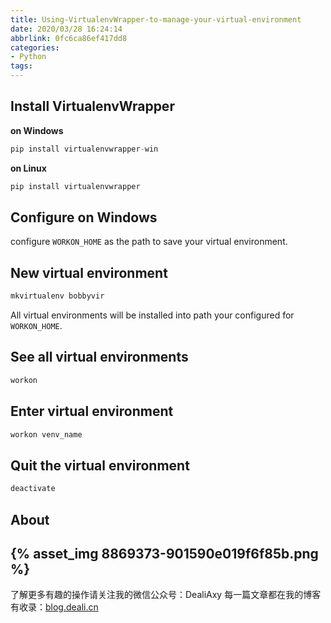 ```yaml
---
title: Using-VirtualenvWrapper-to-manage-your-virtual-environment
date: 2020/03/28 16:24:14
abbrlink: 0fc6ca86ef417dd8
categories:
- Python
tags:
---
```

## Install VirtualenvWrapper
**on Windows**
```python
pip install virtualenvwrapper-win
```

**on Linux**
```python
pip install virtualenvwrapper
```

## Configure on Windows
configure `WORKON_HOME` as the path to save your virtual environment.

## New virtual environment
```python
mkvirtualenv bobbyvir
```
All virtual environments will be installed into path your configured for `WORKON_HOME`.

## See all virtual environments
```python
workon
```

## Enter virtual environment
```python
workon venv_name
```

## Quit the virtual environment
```python
deactivate
```


## About
{% asset_img 8869373-901590e019f6f85b.png %}
---------------
了解更多有趣的操作请关注我的微信公众号：DealiAxy
每一篇文章都在我的博客有收录：[blog.deali.cn](http://blog.deali.cn)

